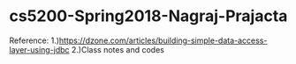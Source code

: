 # cs5200-Spring2018-Nagraj-Prajacta
Reference:
1.)https://dzone.com/articles/building-simple-data-access-layer-using-jdbc
2.)Class notes and codes
